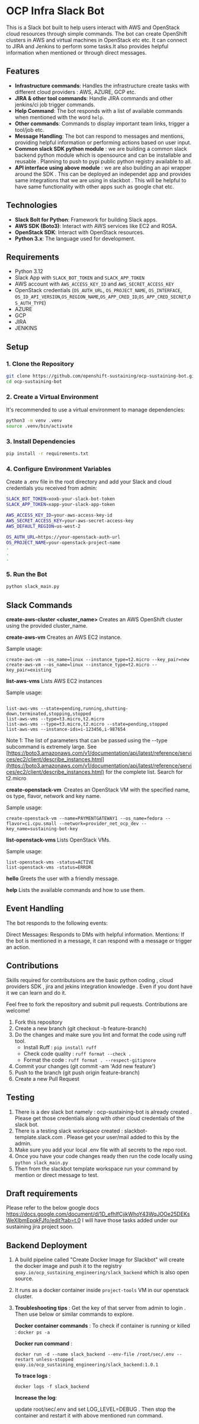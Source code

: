 # OCP Infra Slack Bot

This is a Slack bot built to help users interact with AWS and OpenStack cloud resources through simple commands. The bot can create OpenShift clusters in AWS and virtual machines in OpenStack etc etc. It can connect to JIRA and Jenkins to perform some tasks.It also provides helpful information when mentioned or through direct messages.

## Features

- **Infrastructure commands**: Handles the infrastructure create tasks with different cloud providers : AWS, AZURE, GCP etc.
- **JIRA & other tool commands**: Handle JIRA commands and other jenkins/ci job trigger commands.
- **Help Command**: The bot responds with a list of available commands when mentioned with the word `help`.
- **Other commands**: Commands to display important team links, trigger a tool/job etc.
- **Message Handling**: The bot can respond to messages and mentions, providing helpful information or performing actions based on user input.
- **Common slack SDK python module** : we are building a common slack backend python module which is opensource and can be installable and reusable . Planning to push to pypi public python registry available to all.
- **API interface using above module** : we are also building an api wrapper around the SDK . This can be deployed an independet app and provides same integrations that we are using in slackbot . This will be helpful to have same functionality with other apps such as google chat etc.

## Technologies

- **Slack Bolt for Python**: Framework for building Slack apps.
- **AWS SDK (Boto3)**: Interact with AWS services like EC2 and ROSA.
- **OpenStack SDK**: Interact with OpenStack resources.
- **Python 3.x**: The language used for development.

## Requirements

- Python 3.12 
- Slack App with `SLACK_BOT_TOKEN` and `SLACK_APP_TOKEN`
- AWS account with `AWS_ACCESS_KEY_ID` and `AWS_SECRET_ACCESS_KEY`
- OpenStack credentials (`OS_AUTH_URL`, `OS_PROJECT_NAME`, `OS_INTERFACE`, `OS_ID_API_VERSION`,`OS_REGION_NAME`,`OS_APP_CRED_ID`,`OS_APP_CRED_SECRET`,`OS_AUTH_TYPE`)
- AZURE
- GCP
- JIRA
- JENKINS

## Setup

### 1. Clone the Repository

```bash
git clone https://github.com/openshift-sustaining/ocp-sustaining-bot.git
cd ocp-sustaining-bot

```

### 2. Create a Virtual Environment
It's recommended to use a virtual environment to manage dependencies:

```bash
python3 -m venv .venv
source .venv/bin/activate
```
### 3. Install Dependencies

```bash
pip install -r requirements.txt
```
### 4. Configure Environment Variables
Create a .env file in the root directory and add your Slack and cloud credentials you received from admin:

```bash
SLACK_BOT_TOKEN=xoxb-your-slack-bot-token
SLACK_APP_TOKEN=xapp-your-slack-app-token

AWS_ACCESS_KEY_ID=your-aws-access-key-id
AWS_SECRET_ACCESS_KEY=your-aws-secret-access-key
AWS_DEFAULT_REGION=us-west-2

OS_AUTH_URL=https://your-openstack-auth-url
OS_PROJECT_NAME=your-openstack-project-name
.
.
.
```

### 5. Run the Bot

```bash
python slack_main.py
```
## Slack Commands

**create-aws-cluster <cluster_name>**
Creates an AWS OpenShift cluster using the provided cluster_name.


**create-aws-vm**
Creates an AWS EC2 instance.

Sample usage:
```
create-aws-vm --os_name=linux --instance_type=t2.micro --key_pair=new
create-aws-vm --os_name=linux --instance_type=t2.micro --key_pair=existing
```

**list-aws-vms**
Lists AWS EC2 instances

Sample usage:
```

list-aws-vms --state=pending,running,shutting-down,terminated,stopping,stopped
list-aws-vms --type=t3.micro,t2.micro
list-aws-vms --type=t3.micro,t2.micro --state=pending,stopped
list-aws-vms --instance-ids=i-123456,i-987654

```
Note 1:
The list of parameters that can be passed using the --type subcommand is extremely large. 
See [https://boto3.amazonaws.com/v1/documentation/api/latest/reference/services/ec2/client/describe_instances.html](https://boto3.amazonaws.com/v1/documentation/api/latest/reference/services/ec2/client/describe_instances.html) for the complete list.
Search for t2.micro


**create-openstack-vm <name> <image> <flavor> <network>**
Creates an OpenStack VM with the specified name, os type, flavor, network and key name.

Sample usage:
```
create-openstack-vm --name=PAYMENTGATEWAY1 --os_name=fedora --flavor=ci.cpu.small --network=provider_net_ocp_dev --key_name=sustaining-bot-key
```


**list-openstack-vms <status>**
Lists OpenStack VMs.

Sample usage:
```
list-openstack-vms -status=ACTIVE
list-openstack-vms -status=ERROR
```

**hello**
Greets the user with a friendly message.

**help**
Lists the available commands and how to use them.

## Event Handling

The bot responds to the following events:

Direct Messages: Responds to DMs with helpful information.
Mentions: If the bot is mentioned in a message, it can respond with a message or trigger an action.


## Contributions

Skills required for contributsions are the basic python coding , cloud providers SDK  , jira and jekins integration knowledge . Even if you dont have it we can learn and do it.

Feel free to fork the repository and submit pull requests. Contributions are welcome! 

1. Fork this repository
2. Create a new branch (git checkout -b feature-branch)
3. Do the changes and make sure you lint and format the code using ruff tool.
    - Install Ruff : `pip install ruff`
    - Check code quality : `ruff format --check .`
    - Format the code : `ruff format . --respect-gitignore`
4. Commit your changes (git commit -am 'Add new feature')
5. Push to the branch (git push origin feature-branch)
6. Create a new Pull Request

## Testing
1. There is a dev slack bot namely : ocp-sustaining-bot is already created . Please get those credentials along with other cloud credentials of the slack bot.
2. There is a testing slack workspace created : slackbot-template.slack.com . Please get your user/mail added to this by the admin.
3. Make sure you add your local .env file with all secrets to the repo root.
4. Once you have your code changes ready then run the code locally using `python slack_main.py` 
5. Then from the slackbot template workspace run your command by mention or direct message to test.

## Draft requirements 

Please refer to the below google docs 
https://docs.google.com/document/d/1D_efhIfCjikWhoY43WqJOOe25DEKsWeXIbmEpqkFJfo/edit?tab=t.0
I will have those tasks added under our sustaining jira project soon.

## Backend Deployment

1. A build pipeline called "Create Docker Image for Slackbot" will create the docker image and push it to the registry `quay.io/ocp_sustaining_engineering/slack_backend` which is also open source.
2. It runs as a docker container inside `project-tools` VM in our openstack cluster. 
   
3. **Troubleshooting tips** :
   Get the key of that server from admin to login . Then use below or similar commands to explore.

   **Docker container commands** : 
    To check if container is running or killed :
     `docker ps -a`
     
   **Docker run command** : 

    `docker run -d --name slack_backend --env-file /root/sec/.env --restart unless-stopped quay.io/ocp_sustaining_engineering/slack_backend:1.0.1`

   **To trace logs** :

   `docker logs -f slack_backend`

   **Increase the log**:
   
   update root/sec/.env and set LOG_LEVEL=DEBUG . Then stop the container and restart it with above mentioned run command.
